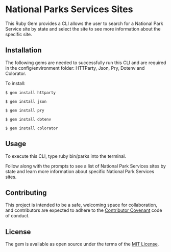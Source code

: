 # National Parks Services Sites 

This Ruby Gem provides a CLI allows the user to search for a National Park Service site by state and select the site to see more information about the specific site.

## Installation
The following gems are needed to successfully run this CLI and are required in the config/environment folder: HTTParty, Json, Pry, Dotenv and Colorator.

To install:

    $ gem install httparty

    $ gem install json
    
    $ gem install pry
    
    $ gem install dotenv
    
    $ gem install colorator

## Usage
To execute this CLI, type ruby bin/parks into the terminal. 

Follow along with the prompts to see a list of National Park Services sites by state and learn more information about specific National Park Services sites.

## Contributing

This project is intended to be a safe, welcoming space for collaboration, and contributors are expected to adhere to the [Contributor Covenant](contributor-covenant.org) code of conduct.


## License

The gem is available as open source under the terms of the [MIT License](http://opensource.org/licenses/MIT).
